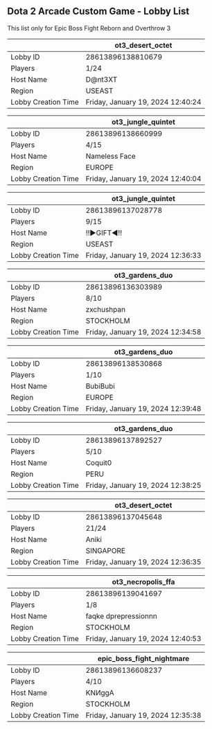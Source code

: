 ## Dota 2 Arcade Custom Game - Lobby List

This list only for Epic Boss Fight Reborn and Overthrow 3

|  | ot3_desert_octet |
| ------ | ------ |
| Lobby ID | 28613896138810679 |
| Players | 1/24 |
| Host Name | D@nt3XT |
| Region | USEAST |
| Lobby Creation Time | Friday, January 19, 2024 12:40:24 |


|  | ot3_jungle_quintet |
| ------ | ------ |
| Lobby ID | 28613896138660999 |
| Players | 4/15 |
| Host Name | Nameless Face |
| Region | EUROPE |
| Lobby Creation Time | Friday, January 19, 2024 12:40:04 |


|  | ot3_jungle_quintet |
| ------ | ------ |
| Lobby ID | 28613896137028778 |
| Players | 9/15 |
| Host Name | ‼►GIFT◄‼ |
| Region | USEAST |
| Lobby Creation Time | Friday, January 19, 2024 12:36:33 |


|  | ot3_gardens_duo |
| ------ | ------ |
| Lobby ID | 28613896136303989 |
| Players | 8/10 |
| Host Name | zxchushpan |
| Region | STOCKHOLM |
| Lobby Creation Time | Friday, January 19, 2024 12:34:58 |


|  | ot3_gardens_duo |
| ------ | ------ |
| Lobby ID | 28613896138530868 |
| Players | 1/10 |
| Host Name | BubiBubi |
| Region | EUROPE |
| Lobby Creation Time | Friday, January 19, 2024 12:39:48 |


|  | ot3_gardens_duo |
| ------ | ------ |
| Lobby ID | 28613896137892527 |
| Players | 5/10 |
| Host Name | Coquit0 |
| Region | PERU |
| Lobby Creation Time | Friday, January 19, 2024 12:38:25 |


|  | ot3_desert_octet |
| ------ | ------ |
| Lobby ID | 28613896137045648 |
| Players | 21/24 |
| Host Name | Aniki |
| Region | SINGAPORE |
| Lobby Creation Time | Friday, January 19, 2024 12:36:35 |


|  | ot3_necropolis_ffa |
| ------ | ------ |
| Lobby ID | 28613896139041697 |
| Players | 1/8 |
| Host Name | faqke dprepressionnn |
| Region | STOCKHOLM |
| Lobby Creation Time | Friday, January 19, 2024 12:40:53 |


|  | epic_boss_fight_nightmare |
| ------ | ------ |
| Lobby ID | 28613896136608237 |
| Players | 4/10 |
| Host Name | KNИggA |
| Region | STOCKHOLM |
| Lobby Creation Time | Friday, January 19, 2024 12:35:38 |


